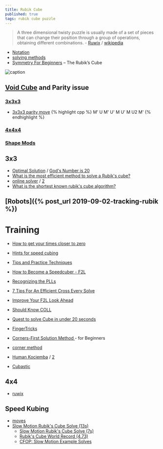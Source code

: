 ```yaml
---
title: Rubik Cube
published: true
tags: rubik cube puzzle
---
```

> A three dimensional twisty puzzle is usually made of a set of pieces that can change their position through a group of operations, obtaining different combinations. - [Ruwix](https://ruwix.com/twisty-puzzles/) / [wikipedia](https://en.wikipedia.org/wiki/Rubik%27s_Cube)
 
- [Notation](https://ruwix.com/the-rubiks-cube/notation/)
- [solving methods](https://ruwix.com/the-rubiks-cube/different-rubiks-cube-solving-methods/)
- [Symmetry For Beginners](https://hackaday.com/2016/05/24/symmetry-for-beginners-the-rubiks-cube-needs-art/#more-205192)  – The Rubik’s Cube

![caption](https://ruwix.com/pics/puzzles/5x5/2x2-4x4-5x5-rubiks-cube.JPG)

## [Void Cube](https://ruwix.com/twisty-puzzles/void-cube/) and Parity issue
### [3x3x3](https://ruwix.com/the-rubiks-cube/unsolvable-rubiks-cube-invalid-scramble/)
- [3x3x3 parity move](https://puzzling.stackexchange.com/a/21)
{% highlight cpp %}
M' U M' U' M U' M U2 M'
{% endhighlight %}

### [4x4x4](https://www.speedsolving.com/wiki/index.php/4x4x4_parity_algorithms)


### [Shape Mods](https://ruwix.com/twisty-puzzles/3x3x3-rubiks-cube-shape-mods-variations/)

## 3x3

- [Optimal Solution](https://en.wikipedia.org/wiki/Optimal_solutions_for_Rubik%27s_Cube) / [God's Number is 20](http://www.cube20.org/)
- [What is the most efficient method to solve a Rubik's cube?](https://puzzling.stackexchange.com/questions/228/what-is-the-most-efficient-method-to-solve-a-rubiks-cube)
- [online solver](https://ruwix.com/online-rubiks-cube-solver-program/) / [2](https://rubiks-cube-solver.com)
- [What is the shortest known rubik's cube algorithm?](https://puzzling.stackexchange.com/questions/2467/what-is-the-shortest-known-rubiks-cube-algorithm)


## [Robots]({% post_url 2019-09-02-tracking-rubik %})

# Training
- [How to get your times closer to zero](http://www.speedcubing.com/chris/speedcubing.html)
- [Hints for speed cubing](http://www.ws.binghamton.edu/fridrich/hints.html)
- [Tips and Practice Techniques](http://cubefreak.net/speed/articles/tips.php)

- [How to Become a Speedcuber - F2L](https://www.youtube.com/watch?v=TBCvY9em2f0)

- [Recognizing the PLLs](http://www.cubewhiz.com/pllrecognition.php)

- [7 Tips For An Efficient Cross Every Solve](https://www.youtube.com/watch?v=IWXpkfwimo0)
- [Improve Your F2L Look Ahead](https://www.youtube.com/watch?v=bHvoKuN-0c4)
- [Should Know COLL](https://www.youtube.com/watch?v=t3KcPrjmJJ4)
- [Quest to solve Cube in under 20 seconds](https://medium.com/the-mission/my-month-long-quest-to-solve-a-rubiks-cube-in-under-20-seconds-2b2204282575)
- [FingerTricks](https://ruwix.com/the-rubiks-cube/fingertricks/)

- [Corners-First Solution Method ](http://rubikscube.info/beginner.php)  - for Beginners
- [corner method](https://www.youtube.com/watch?v=j4FjX_TRnnU&list=PLIrK-8DuwP1XdZzZ7WbgL7VhAhp8S1kka&index=6)

- [Human Kociemba](https://www.youtube.com/watch?v=CqXjwy0R7V4) / [2](https://www.youtube.com/watch?v=BkFfdazNInU)

- [Cubastic](https://www.youtube.com/watch?v=E7-0GYMCwyQ)


## 4x4
- [ruwix](https://ruwix.com/twisty-puzzles/4x4x4-rubiks-cube-rubiks-revenge/)

## Speed Kubing
- [moves](https://www.youtube.com/watch?v=fRflJ3kjZ4A&t=179s)
- [Slow Motion Rubik's Cube Solve (13s)](https://www.youtube.com/watch?v=gEPgcWx1JMs)
	- [Slow Motion Rubik's Cube Solve (7s)](https://youtu.be/Ejgw3GZk94s?t=20)
    - [Rubik's Cube World Record (4.73)](https://youtu.be/Ejgw3GZk94s?t=20)
    - [CFOP: Slow Motion Example Solves](https://youtu.be/1PFQWi6oKIo?t=121)
    

